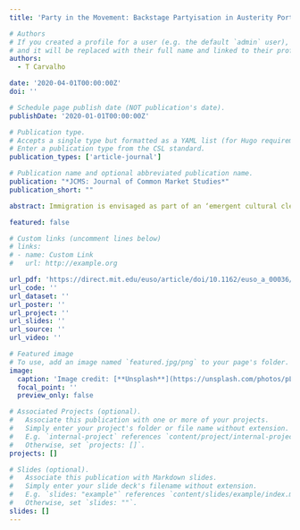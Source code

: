 ```yaml
---
title: 'Party in the Movement: Backstage Partyisation in Austerity Portugal'

# Authors
# If you created a profile for a user (e.g. the default `admin` user), write the username (folder name) here
# and it will be replaced with their full name and linked to their profile.
authors:
  - T Carvalho

date: '2020-04-01T00:00:00Z'
doi: ''

# Schedule page publish date (NOT publication's date).
publishDate: '2020-01-01T00:00:00Z'

# Publication type.
# Accepts a single type but formatted as a YAML list (for Hugo requirements).
# Enter a publication type from the CSL standard.
publication_types: ['article-journal']

# Publication name and optional abbreviated publication name.
publication: "*JCMS: Journal of Common Market Studies*"
publication_short: ""

abstract: Immigration is envisaged as part of an ‘emergent cultural cleavage’ across Western Europe. Within this context, this article explores the politicization of immigration in Portugal between 1995 and 2014. Politicization is interpreted as being formed by two distinct dimensions - salience and polarization of the political claims found within news articles extracted from newspapers. Notwithstanding the doubling of the foreign population settled in the country in the early 2000s, the diminished salience and the absence of significant political conflict suggest that immigration failed to become politicized in Portugal. Drawing on a comparative analysis with seven other European states between 1995 and 2009, Portugal observed the lowest rate of politicization. Rather than being related with socio-economic factors, the lack of politicization of immigration was associated with the strategies of the mainstream parties, which successfully prevented the emergence of this topic as a significant political cleavage.

featured: false

# Custom links (uncomment lines below)
# links:
# - name: Custom Link
#   url: http://example.org

url_pdf: 'https://direct.mit.edu/euso/article/doi/10.1162/euso_a_00036/130614/Party-in-the-movement-backstage-partyisation-in'
url_code: ''
url_dataset: ''
url_poster: ''
url_project: ''
url_slides: ''
url_source: ''
url_video: ''

# Featured image
# To use, add an image named `featured.jpg/png` to your page's folder.
image:
  caption: 'Image credit: [**Unsplash**](https://unsplash.com/photos/pLCdAaMFLTE)'
  focal_point: ''
  preview_only: false

# Associated Projects (optional).
#   Associate this publication with one or more of your projects.
#   Simply enter your project's folder or file name without extension.
#   E.g. `internal-project` references `content/project/internal-project/index.md`.
#   Otherwise, set `projects: []`.
projects: []

# Slides (optional).
#   Associate this publication with Markdown slides.
#   Simply enter your slide deck's filename without extension.
#   E.g. `slides: "example"` references `content/slides/example/index.md`.
#   Otherwise, set `slides: ""`.
slides: []
---
```

